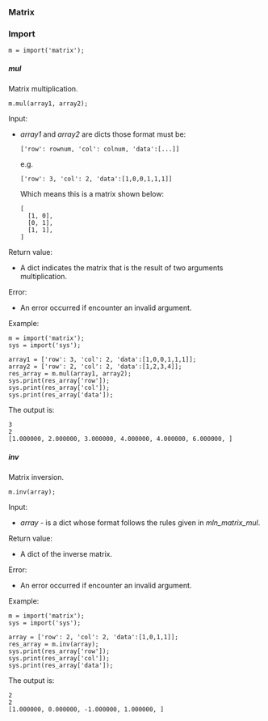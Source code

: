 ### Matrix



### Import

```
m = import('matrix');
```



##### mul

Matrix multiplication.

```
m.mul(array1, array2);
```

Input:

- *array1* and *array2* are dicts those format must be:

  ```
  ['row': rownum, 'col': colnum, 'data':[...]]
  ```

  e.g.

  ```
  ['row': 3, 'col': 2, 'data':[1,0,0,1,1,1]]
  ```

  Which means this is a matrix shown below:

  ```
  [
    [1, 0],
    [0, 1],
    [1, 1],
  ]
  ```

Return value:

- A dict indicates the matrix that is the result of two arguments multiplication.

Error:

- An error occurred if encounter an invalid argument.

Example:

```
m = import('matrix');
sys = import('sys');

array1 = ['row': 3, 'col': 2, 'data':[1,0,0,1,1,1]];
array2 = ['row': 2, 'col': 2, 'data':[1,2,3,4]];
res_array = m.mul(array1, array2);
sys.print(res_array['row']);
sys.print(res_array['col']);
sys.print(res_array['data']);
```

The output is:

```
3
2
[1.000000, 2.000000, 3.000000, 4.000000, 4.000000, 6.000000, ]
```



##### inv

Matrix inversion.

```
m.inv(array);
```

Input:

- *array* - is a dict whose format follows the rules given in *mln_matrix_mul*.

Return value:

- A dict of the inverse matrix.

Error:

- An error occurred if encounter an invalid argument.

Example:

```
m = import('matrix');
sys = import('sys');

array = ['row': 2, 'col': 2, 'data':[1,0,1,1]];
res_array = m.inv(array);
sys.print(res_array['row']);
sys.print(res_array['col']);
sys.print(res_array['data']);
```

The output is:

```
2
2
[1.000000, 0.000000, -1.000000, 1.000000, ]
```

